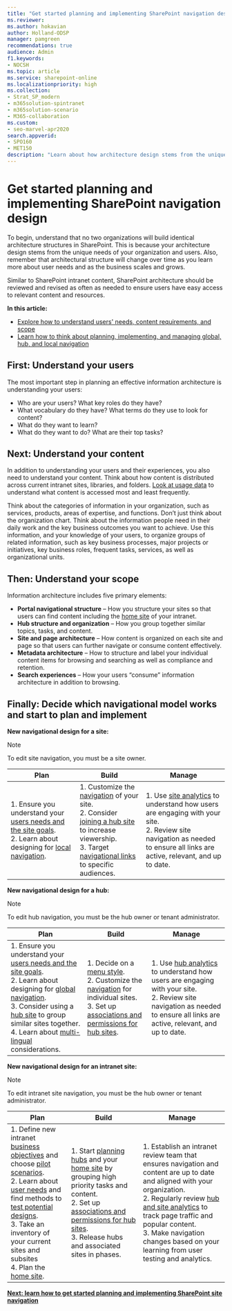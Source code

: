 ```yaml
---
title: "Get started planning and implementing SharePoint navigation design"
ms.reviewer: 
ms.author: hokavian
author: Holland-ODSP
manager: pamgreen
recommendations: true
audience: Admin
f1.keywords:
- NOCSH
ms.topic: article
ms.service: sharepoint-online
ms.localizationpriority: high
ms.collection:  
- Strat_SP_modern
- m365solution-spintranet
- m365solution-scenario
- M365-collaboration
ms.custom:
- seo-marvel-apr2020
search.appverid:
- SPO160
- MET150
description: "Learn about how architecture design stems from the unique needs of your organization and user"
---
```


# Get started planning and implementing SharePoint navigation design

To begin, understand that no two organizations will build identical architecture structures in SharePoint. This is because your architecture design stems from the unique needs of your organization and users. Also, remember that architectural structure will change over time as you learn more about user needs and as the business scales and grows. 

Similar to SharePoint intranet content, SharePoint architecture should be reviewed and revised as often as needed to ensure users have easy access to relevant content and resources. 

**In this article:**

- [Explore how to understand users' needs, content requirements, and scope](#next-understand-your-content)
- [Learn how to think about planning, implementing, and managing global, hub, and local navigation](#finally-decide-which-navigational-model-works-and-start-to-plan-and-implement)

## First: Understand your users

The most important step in planning an effective information architecture is understanding your users:

- Who are your users? What key roles do they have?
- What vocabulary do they have? What terms do they use to look for content?
- What do they want to learn?
- What do they want to do? What are their top tasks?

## Next: Understand your content

In addition to understanding your users and their experiences, you also need to understand your content. Think about how content is distributed across current intranet sites, libraries, and folders. [Look at usage data](https://support.microsoft.com/office/view-usage-data-for-your-sharepoint-site-2fa8ddc2-c4b3-4268-8d26-a772dc55779e) to understand what content is accessed most and least frequently. 

Think about the categories of information in your organization, such as services, products, areas of expertise, and functions. Don’t just think about the organization chart. Think about the information people need in their daily work and the key business outcomes you want to achieve.
Use this information, and your knowledge of your users, to organize groups of related information, such as key business processes, major projects or initiatives, key business roles, frequent tasks, services, as well as organizational units.

## Then: Understand your scope

Information architecture includes five primary elements:

- **Portal navigational structure** – How you structure your sites so that users can find content including the [home site](./home-site.md) of your intranet.
- **Hub structure and organization** – How you group together similar topics, tasks, and content.
- **Site and page architecture** – How content is organized on each site and page so that users can further navigate or consume content effectively.
- **Metadata architecture** – How to structure and label your individual content items for browsing and searching as well as compliance and retention.
- **Search experiences** – How your users “consume” information architecture in addition to browsing.

## Finally: Decide which navigational model works and start to plan and implement

**New navigational design for a site:**

>[!NOTE] 
>To edit site navigation, you must be a site owner.

|Plan    |Build    |Manage   |
| ------------- | ------------- | ------------- |
|1. Ensure you understand your [users needs and the site goals](./information-architecture-modern-experience.md#understand-your-role-and-how-to-collaborate). <br>2. Learn about designing for [local navigation](./information-architecture-modern-experience.md#local-navigation). |1. Customize the [navigation](https://support.microsoft.com/office/customize-the-navigation-on-your-sharepoint-site-3cd61ae7-a9ed-4e1e-bf6d-4655f0bf25ca) of your site. <br>2. Consider [joining a hub site](https://support.microsoft.com/office/associate-a-sharepoint-site-with-a-hub-site-ae0009fd-af04-4d3d-917d-88edb43efc05) to increase viewership. <br>3. Target [navigational links](https://support.microsoft.com/office/target-navigation-news-and-files-to-specific-audiences-33d84cb6-14ed-4e53-a426-74c38ea32293) to specific audiences. |1. Use [site analytics](https://support.microsoft.com/office/view-usage-data-for-your-sharepoint-site-2fa8ddc2-c4b3-4268-8d26-a772dc55779e) to understand how users are engaging with your site. <br>2. Review site navigation as needed to ensure all links are active, relevant, and up to date.|

**New navigational design for a hub:**

>[!NOTE] 
>To edit hub navigation, you must be the hub owner or tenant administrator.

|Plan    |Build    |Manage   |
| ------------- | ------------- | ------------- |
|1. Ensure you understand your [users needs and the site goals](./information-architecture-modern-experience.md#understand-your-role-and-how-to-collaborate). <br>2. Learn about designing for [global navigation](./information-architecture-modern-experience.md#global-navigation). <br>3. Consider using a [hub site](./planning-hub-sites.md) to group similar sites together. <br>4. Learn about [multi-lingual](https://support.microsoft.com/office/create-multilingual-communication-sites-pages-and-news-2bb7d610-5453-41c6-a0e8-6f40b3ed750c) considerations. |1. Decide on a [menu style](./plan-navigation-modern-experience.md#navigation-menus-in-sharepoint). <br>2. Customize the [navigation](https://support.microsoft.com/office/customize-the-navigation-on-your-sharepoint-site-3cd61ae7-a9ed-4e1e-bf6d-4655f0bf25ca) for individual sites. <br>3. Set up [associations and permissions for hub sites](https://support.microsoft.com/office/set-up-your-sharepoint-hub-site-e2daed64-658c-4462-aeaf-7d1a92eba098). |1. Use [hub analytics](https://support.microsoft.com/office/view-usage-data-for-your-sharepoint-site-2fa8ddc2-c4b3-4268-8d26-a772dc55779e) to understand how users are engaging with your site. <br>2. Review site navigation as needed to ensure all links are active, relevant, and up to date. |

**New navigational design for an intranet site:**

>[!NOTE] 
>To edit intranet site navigation, you must be the hub owner or tenant administrator.

|Plan    |Build    |Manage   |
| ------------- | ------------- | ------------- |
|1. Define new intranet [business objectives](./plan-intranet.md#identify-initiatives) and choose [pilot scenarios](./plan-intranet.md#choose-pilot-scenarios). <br>2. Learn about [user needs](./information-architecture-principles.md#get-organized) and find methods to [test potential designs](https://www.nngroup.com/articles/quantitative-user-research-methods/). <br>3. Take an inventory of your current sites and subsites <br>4. Plan the [home site](./home-site.md). |1. Start [planning hubs](./planning-hub-sites.md) and your [home site](./home-site.md) by grouping high priority tasks and content. <br>2. Set up [associations and permissions for hub sites](https://support.microsoft.com/office/set-up-your-sharepoint-hub-site-e2daed64-658c-4462-aeaf-7d1a92eba098). <br>3. Release hubs and associated sites in phases. |1. Establish an intranet review team that ensures navigation and content are up to date and aligned with your organization. <br>2. Regularly review [hub and site analytics](https://support.microsoft.com/office/view-usage-data-for-your-sharepoint-site-2fa8ddc2-c4b3-4268-8d26-a772dc55779e) to track page traffic and popular content. <br>3. Make navigation changes based on your learning from user testing and analytics. |

[**Next: learn how to get started planning and implementing SharePoint site navigation**](plan-navigation-modern-experience.md)
